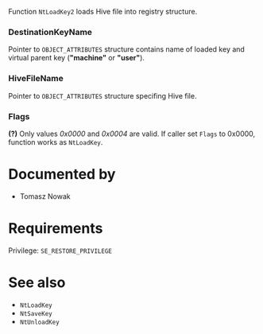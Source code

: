 Function `NtLoadKey2` loads Hive file into registry structure.

### DestinationKeyName

Pointer to `OBJECT_ATTRIBUTES` structure contains name of loaded key and virtual parent key (**"machine"** or **"user"**).

### HiveFileName

Pointer to `OBJECT_ATTRIBUTES` structure specifing Hive file.

### Flags

**(?)** Only values *0x0000* and *0x0004* are valid. If caller set `Flags` to 0x0000, function works as `NtLoadKey`.

# Documented by

* Tomasz Nowak

# Requirements

Privilege: `SE_RESTORE_PRIVILEGE`

# See also

* `NtLoadKey`
* `NtSaveKey`
* `NtUnloadKey`
